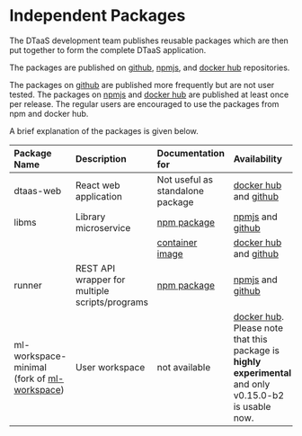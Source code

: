 # Independent Packages

The DTaaS development team publishes reusable packages which are then
put together to form the complete DTaaS application.

The packages are published on
[github](https://github.com/orgs/INTO-CPS-Association/packages?repo_name=DTaaS),
[npmjs](https://www.npmjs.com/org/into-cps-association), and
[docker hub](https://hub.docker.com/u/intocps) repositories.

The packages on
[github](https://github.com/orgs/INTO-CPS-Association/packages?repo_name=DTaaS)
are published more frequently but are not user tested.
The packages on [npmjs](https://www.npmjs.com/org/into-cps-association)
and [docker hub](https://hub.docker.com/u/intocps)
are published at least once per release.
The regular users are encouraged to use the packages from npm and docker hub.

A brief explanation of the packages is given below.

| Package Name | Description | Documentation for | Availability |
|:----|:----|:----|:----|
| dtaas-web | React web application | Not useful as standalone package | [docker hub](https://hub.docker.com/r/intocps/dtaas-web) and [github](https://github.com/INTO-CPS-Association/DTaaS/pkgs/container/dtaas-web) |
| libms |Library microservice | [npm package](servers/lib/npm.md) | [npmjs](https://www.npmjs.com/package/@into-cps-association/libms) and [github](https://github.com/INTO-CPS-Association/DTaaS/pkgs/npm/libms) |
| | | [container image](servers/lib/docker.md) | [docker hub](https://hub.docker.com/r/intocps/libms) and [github](https://github.com/INTO-CPS-Association/DTaaS/pkgs/container/libms) |
| runner | REST API wrapper for multiple scripts/programs | [npm package](../user/servers/execution/runner/README.md) | [npmjs](https://www.npmjs.com/package/@into-cps-association/runner) and [github](https://github.com/INTO-CPS-Association/DTaaS/pkgs/npm/runner) |
| ml-workspace-minimal (fork of [ml-workspace](https://github.com/ml-tooling/ml-workspace)) | User workspace | not available | [docker hub](https://hub.docker.com/r/intocps/ml-workspace-minimal/tags). Please note that this package is **highly experimental** and only v0.15.0-b2 is usable now. |
